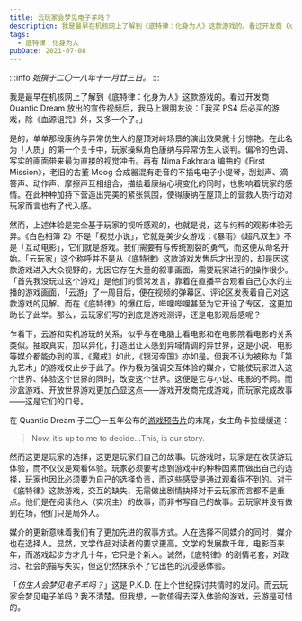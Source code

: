 ```yaml
---
title: 云玩家会梦见电子羊吗？
description: 我是最早在机核网上了解到《底特律：化身为人》这款游戏的。看过开发商 Quantic Dream 放出的宣传视频后，我马上跟朋友说：「我买 PS4 后必买的游戏，除《血源诅咒》外，又多一个了。」
tags:
  - 底特律：化身为人
pubDate: 2021-07-08
---
```


:::info
*始撰于二〇一八年十一月廿三日。*
:::

我是最早在机核网上了解到《底特律：化身为人》这款游戏的。看过开发商 Quantic Dream 放出的宣传视频后，我马上跟朋友说：「我买 PS4 后必买的游戏，除《血源诅咒》外，又多一个了。」

是的，单单那段康纳与异常仿生人的屋顶对峙场景的演出效果就十分惊艳。在此名为「人质」的第一个关卡中，玩家操纵角色康纳与异常仿生人谈判。偏冷的色调、写实的画面带来最为直接的视觉冲击。再有 Nima Fakhrara 编曲的《First Mission》，老旧的古董 Moog 合成器混有走音的不插电电子小提琴，刮划声、滴答声、动作声、摩擦声互相组合，描绘着康纳心境变化的同时，也影响着玩家的感情。在此种种加持下营造出完美的紧张氛围，使得康纳在屋顶上的营救人质行动对玩家而言也有了代入感。

然而，上述体验是完全基于玩家的视听感观的，也就是说，这与纯粹的<span class="heti-em">观影</span>体验无异。《白色相簿 2》不是「视觉小说」，它就是美少女游戏；《暴雨》《超凡双生》不是「互动电影」，它们就是游戏。我们需要有与传统割裂的勇气，而这便从命名开始。「云玩家」这个称呼并不是从《底特律》这款游戏发售后才出现的，却是因这款游戏进入大众视野的，尤因它存在大量的叙事画面，需要玩家进行的操作很少。「首先我没玩过这个游戏」是他们的惯常发言，靠着在直播平台观看自己心水的主播的游戏画面，「云游」了一周目后，便在视频的弹幕区、评论区发表着自己对这款游戏的见解。而在《底特律》的爆红后，哔哩哔哩甚至为它开设了专区，这更加助长了此举。那么，云玩家们写的到底是游戏测评，还是<span class="heti-em">电影观后感</span>呢？

乍看下，云游和实机游玩的关系，似乎与在电脑上看电影和在电影院看电影的关系类似。抽取真实，加以异化，打造出让人感到异域情调的异世界，这是小说、电影等媒介都能办到的事，《魔戒》如此，《银河帝国》亦如是。但我不认为被称为「第九艺术」的游戏仅止步于此了。作为极为强调交互体验的媒介，它能使玩家进入这个世界、体验这个世界的同时，改变这个世界。这便是它与小说、电影的不同。而沙盒游戏、开放世界游戏更加凸显这点——游戏开发商完成游戏，而玩家完成故事——这是它们的口号。

在 Quantic Dream 于二〇一五年公布的[游戏预告片](https://www.youtube.com/watch?v=Pelrr__9qx8)的末尾，女主角卡拉缓缓道：

> Now, it’s up to me to decide…This, is our story.

然而这更是玩家的选择，这更是玩家们自己的故事。玩游戏时，玩家是在收获游玩体验，而不仅仅是观看体验。玩家必须要考虑到游戏中的种种因素而做出自己的选择，玩家也因此必须要为自己的选择负责，而这些感受是通过观看得不到的。对于《底特律》这款游戏，交互的缺失、无需做出剧情抉择对于云玩家而言都不是重点。他们是在<span class="heti-em">阅读</span>他人（实况主）的故事，而非<span class="heti-em">书写</span>自己的故事。云玩家并没有做到<span class="heti-em">在场</span>，他们只是局外人。

媒介的更新意味着我们有了更加先进的叙事方式。人在选择不同媒介的同时，媒介也在选择人。显然，文学作品对读者的要求更高。文学的发展数千年，电影百来年，而游戏起步方才几十年，它只是个新人。诚然，《底特律》的剧情老套，对政治、社会的描写失实，但这仍然抹杀不了它出色的沉浸感体验。

「*仿生人会梦见电子羊吗？*」这是 P.K.D. 在上个世纪探讨共情时的发问。而云玩家会梦见电子羊吗？我不清楚。但我想，一款值得去深入体验的游戏，云游是可惜的。